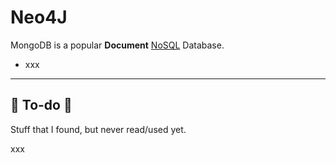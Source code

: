 # Neo4J

<div class="row row-cols-md-2"><div>

MongoDB is a popular **Document** [NoSQL](../index.md) Database.

* xxx
</div><div>
</div></div>

<hr class="sep-both">

## 👻 To-do 👻

Stuff that I found, but never read/used yet.

<div class="row row-cols-md-2"><div>

xxx
</div><div>


</div></div>